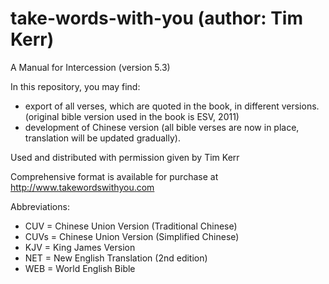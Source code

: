 # take-words-with-you (author: Tim Kerr)
A Manual for Intercession
(version 5.3)

In this repository, you may find:
* export of all verses, which are quoted in the book, in different versions.  (original bible version used in the book is ESV, 2011)
* development of Chinese version (all bible verses are now in place, translation will be updated gradually).

Used and distributed with permission given by Tim Kerr

Comprehensive format is available for purchase at http://www.takewordswithyou.com

Abbreviations:
- CUV = Chinese Union Version (Traditional Chinese)
- CUVs = Chinese Union Version (Simplified Chinese)
- KJV = King James Version
- NET = New English Translation (2nd edition)
- WEB = World English Bible
